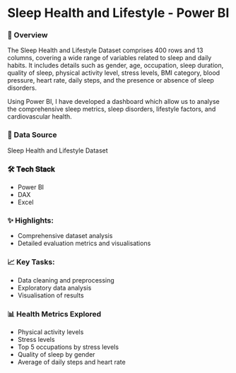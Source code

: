 # Sleep Health and Lifestyle - Power BI

### 📝 Overview
The Sleep Health and Lifestyle Dataset comprises 400 rows and 13 columns, covering a wide range of variables related to sleep and daily habits. It includes details such as gender, age, occupation, sleep duration, quality of sleep, physical activity level, stress levels, BMI category, blood pressure, heart rate, daily steps, and the presence or absence of sleep disorders.

Using Power BI, I have developed a dashboard which allow us to analyse the comprehensive sleep metrics, sleep disorders, lifestyle factors, and cardiovascular health.

### 📂 Data Source
Sleep Health and Lifestyle Dataset

### 🛠️ 𝐓𝐞𝐜𝐡 𝐒𝐭𝐚𝐜𝐤
- Power BI
- DAX
- Excel

### ✨ **Highlights**:
- Comprehensive dataset analysis 
- Detailed evaluation metrics and visualisations

### 📈 **Key Tasks**:
- Data cleaning and preprocessing 
- Exploratory data analysis 
- Visualisation of results

### 📊 **Health Metrics Explored**
- Physical activity levels
- Stress levels
- Top 5 occupations by stress levels
- Quality of sleep by gender
- Average of daily steps and heart rate
